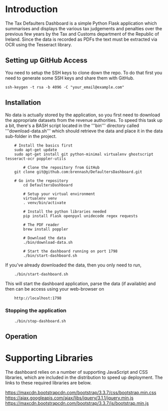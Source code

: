 # Introduction
The Tax Defaulters Dashboard is a simple Python Flask application which summarises and displays the various tax judgements and penalties 
over the previous few years by the Tax and Customs department of the Republic of Ireland. Since the data is recorded as PDFs the text 
must be extracted via OCR using the Tesseract library. 


## Setting up GitHub Access
You need to setup the SSH keys to clone down the repo. To do that first you need to generate some SSH keys and share them with GitHub. 

```
ssh-keygen -t rsa -b 4096 -C "your_email@example.com"
```

## Installation
No data is actually stored by the application, so you first need to download the appropriate datasets from the revenue authorities. To 
speed this task up a bit, there's a BASH script located in the '''bin''' directory called '''download-data.sh''' which should retrieve
the data and place it in the data sub-folder in the project. 

```
	# Install the basics first
	sudo apt-get update
	sudo apt-get install git python-minimal virtualenv ghostscript tesseract-ocr poppler-utils

        # Clone the repository from GitHub
	git clone git@github.com:brennash/DefaultersDashboard.git

	# Go into the repository
        cd DefaultersDashboard

        # Setup your virtual environment
        virtualenv venv
        . venv/bin/activate

        # Install the python libraries needed
        pip install Flask openpyxl unidecode regex requests

        # The PDF reader
        brew install poppler

        # Download the data
        ./bin/download-data.sh

        # Start the dashboard running on port 1798
        ./bin/start-dashboard.sh
```

If you've already downloaded the data, then you only need to run, 

```
	./bin/start-dashboard.sh
```

This will start the dashboard application, parse the data (if available) and then can be access using your web-browser on 

```
	http://localhost:1798
```


### Stopping the application
```
	./bin/stop-dashboard.sh
```

## Operation


# Supporting Libraries
The dashboard relies on a number of supporting JavaScript and CSS libraries, which are included in the 
distribution to speed up deployment. The links to these required libraries are below. 

https://maxcdn.bootstrapcdn.com/bootstrap/3.3.7/css/bootstrap.min.css
https://ajax.googleapis.com/ajax/libs/jquery/3.1.1/jquery.min.js
https://maxcdn.bootstrapcdn.com/bootstrap/3.3.7/js/bootstrap.min.js
